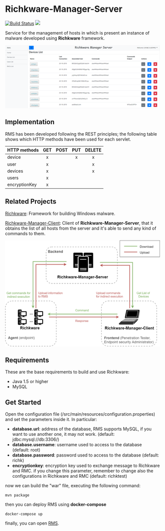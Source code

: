 # Richkware-Manager-Server
[![Build Status](https://travis-ci.org/richkmeli/Richkware-Manager-Server.svg?branch=master)](https://travis-ci.org/richkmeli/Richkware-Manager-Server)
[![](https://jitpack.io/v/richkmeli/Richkware-Manager-Server.svg)](https://jitpack.io/#richkmeli/Richkware-Manager-Server)


Service for the management of hosts in which is present an instance of malware developed using **Richkware** framework.

![](https://raw.githubusercontent.com/richkmeli/richkmeli.github.io/master/Richkware/GUI/RMS/RMS.png)

## Implementation

RMS has been developed following the REST principles; the following table shows which HTTP methods have been used for each servlet.

|  HTTP methods  | GET | POST | PUT | DELETE |
|--------------|:----:|:---:|:---:|:------:|
| device | x | | x | x |
| user | x | | | x |
| devices | x | | | x |
| users | x | | | |
| encryptionKey | x | | | |


## Related Projects

[Richkware](https://github.com/richkmeli/Richkware): Framework for building Windows malware.

[Richkware-Manager-Client](https://github.com/richkmeli/Richkware-Manager-Client): Client of **Richkware-Manager-Server**, that it obtains the list of all hosts from the server and it's able to send any kind of commands to them.

![](https://raw.githubusercontent.com/richkmeli/richkmeli.github.io/master/Richkware/Diagram/RichkwareDiagram1.2.png)

## Requirements
These are the base requirements to build and use Richkware:

-   Java 1.5 or higher
-   MySQL

## Get Started

Open the configuration file (/src/main/resources/configuration.properties) and set the parameters inside it. In particular:

- __database.url__: address of the database, RMS supports MySQL, if you want to use another one, it may not work. (default: jdbc:mysql://db:3306/)
- __database.username__: username used to access to the database (default: root)
- __database.password__: password used to access to the database (default: richk)
- __encryptionkey__: encryption key used to exchange message to Richkware and RMC. if you change this parameter, remember to change also the configurations in Richkware and RMC (default: richktest)

now we can build the "war" file, executing the following command:
    
    mvn package

then you can deploy RMS using __docker-compose__

    docker-compose up

finally, you can open [RMS](http://0.0.0.0:8080/Richkware-Manager-Server/).